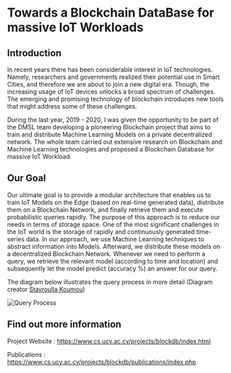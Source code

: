 # Towards a Blockchain DataBase for massive IoT Workloads

## Introduction
In recent years there has been considerable interest in IoT technologies. Namely, researchers and governments realized their potential use in Smart Cities, and therefore we are about to join a new digital era. Though, the increasing usage of IoT devices unlocks a broad spectrum of challenges. The emerging and promising technology of blockchain introduces new tools that might address some of these challenges. 

During the last year, 2019 - 2020, I was given the opportunity to be part of the DMSL team developing a pioneering Blockchain project that aims to train and distribute Machine Learning Models on a private decentralized network. The whole team carried out extensive research on Blockchain and Machine Learning technologies and proposed a Blockchain Database for massive IoT Workload. 

## Our Goal
Our ultimate goal is to provide a modular architecture that enables us to train IoT Models on the Edge (based on real-time generated data), distribute them on a Blockchain Network, and finally retrieve them and execute probabilistic queries rapidly. The purpose of this approach is to reduce our needs in terms of storage space. One of the most significant challenges in the IoT world is the storage of rapidly and continuously generated time-series data. In our approach, we use Machine Learning techniques to abstract information into Models. Afterward, we distribute these models on a decentralized Blockchain Network. Whenever we need to perform a query, we retrieve the relevant model (according to time and location) and subsequently let the model predict (accuracy %) an answer for our query.

The diagram below illustrates the query process in more detail (Diagram creator [Stavroulla Koumou](https://github.com/skoumo01/))

![Query Process](https://camo.githubusercontent.com/c2b0be99c16e0347ddda132948c7a18319ebec3d6049bc2d7e871185b594e94e/68747470733a2f2f692e696d6775722e636f6d2f64756f616f45732e706e67)


## Find out more information

Project Website : <https://www.cs.ucy.ac.cy/projects/blockdb/index.html>

Publications : <https://www.cs.ucy.ac.cy/projects/blockdb/publications/index.php>